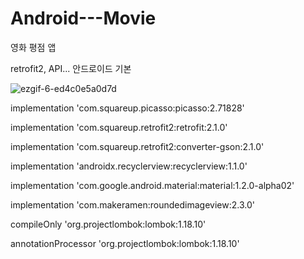 # Android---Movie
영화 평점 앱

retrofit2, API... 안드로이드 기본

![ezgif-6-ed4c0e5a0d7d](https://user-images.githubusercontent.com/62128942/88886178-d7fddf80-d274-11ea-8446-ee3cb9dfdb25.gif)

implementation 'com.squareup.picasso:picasso:2.71828' <p>
implementation 'com.squareup.retrofit2:retrofit:2.1.0' <p>
implementation 'com.squareup.retrofit2:converter-gson:2.1.0' <p>
implementation 'androidx.recyclerview:recyclerview:1.1.0'<p>

implementation 'com.google.android.material:material:1.2.0-alpha02'<p>
implementation 'com.makeramen:roundedimageview:2.3.0'<p>
compileOnly 'org.projectlombok:lombok:1.18.10'<p>
annotationProcessor 'org.projectlombok:lombok:1.18.10'<p>
